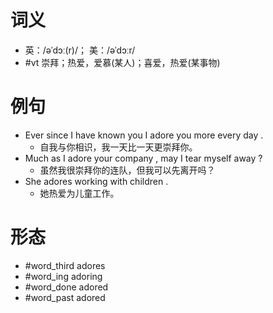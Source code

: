 # 词义
- 英：/əˈdɔː(r)/； 美：/əˈdɔːr/
- #vt 崇拜；热爱，爱慕(某人)；喜爱，热爱(某事物)
# 例句
- Ever since I have known you I adore you more every day .
	- 自我与你相识，我一天比一天更崇拜你。
- Much as I adore your company , may I tear myself away ?
	- 虽然我很崇拜你的连队，但我可以先离开吗？
- She adores working with children .
	- 她热爱为儿童工作。
# 形态
- #word_third adores
- #word_ing adoring
- #word_done adored
- #word_past adored
